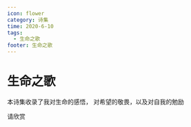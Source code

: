 ```yaml
---
icon: flower
category: 诗集
time: 2020-6-10
tags: 
  - 生命之歌
footer: 生命之歌
---
```


# 生命之歌

本诗集收录了我对生命的感悟， 对希望的敬畏，以及对自我的勉励

请欣赏